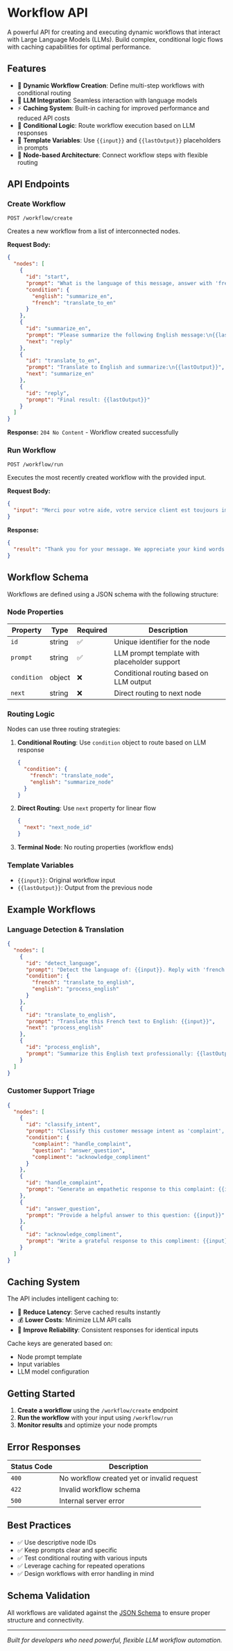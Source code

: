 # Workflow API

A powerful API for creating and executing dynamic workflows that interact with Large Language Models (LLMs). Build complex, conditional logic flows with caching capabilities for optimal performance.

## Features

- 🔄 **Dynamic Workflow Creation**: Define multi-step workflows with conditional routing
- 🤖 **LLM Integration**: Seamless interaction with language models
- ⚡ **Caching System**: Built-in caching for improved performance and reduced API costs
- 🎯 **Conditional Logic**: Route workflow execution based on LLM responses
- 📝 **Template Variables**: Use `{{input}}` and `{{lastOutput}}` placeholders in prompts
- 🔗 **Node-based Architecture**: Connect workflow steps with flexible routing

## API Endpoints

### Create Workflow
```
POST /workflow/create
```

Creates a new workflow from a list of interconnected nodes.

**Request Body:**
```json
{
  "nodes": [
    {
      "id": "start",
      "prompt": "What is the language of this message, answer with 'french' if it is french or else 'english'?\nMessage: {{input}}",
      "condition": {
        "english": "summarize_en",
        "french": "translate_to_en"
      }
    },
    {
      "id": "summarize_en",
      "prompt": "Please summarize the following English message:\n{{lastOutput}}",
      "next": "reply"
    },
    {
      "id": "translate_to_en",
      "prompt": "Translate to English and summarize:\n{{lastOutput}}",
      "next": "summarize_en"
    },
    {
      "id": "reply",
      "prompt": "Final result: {{lastOutput}}"
    }
  ]
}
```

**Response:** `204 No Content` - Workflow created successfully

### Run Workflow
```
POST /workflow/run
```

Executes the most recently created workflow with the provided input.

**Request Body:**
```json
{
  "input": "Merci pour votre aide, votre service client est toujours impeccable."
}
```

**Response:**
```json
{
  "result": "Thank you for your message. We appreciate your kind words!"
}
```

## Workflow Schema

Workflows are defined using a JSON schema with the following structure:

### Node Properties

| Property | Type | Required | Description |
|----------|------|----------|-------------|
| `id` | string | ✅ | Unique identifier for the node |
| `prompt` | string | ✅ | LLM prompt template with placeholder support |
| `condition` | object | ❌ | Conditional routing based on LLM output |
| `next` | string | ❌ | Direct routing to next node |

### Routing Logic

Nodes can use three routing strategies:

1. **Conditional Routing**: Use `condition` object to route based on LLM response
   ```json
   {
     "condition": {
       "french": "translate_node",
       "english": "summarize_node"
     }
   }
   ```

2. **Direct Routing**: Use `next` property for linear flow
   ```json
   {
     "next": "next_node_id"
   }
   ```

3. **Terminal Node**: No routing properties (workflow ends)

### Template Variables

- `{{input}}`: Original workflow input
- `{{lastOutput}}`: Output from the previous node

## Example Workflows

### Language Detection & Translation
```json
{
  "nodes": [
    {
      "id": "detect_language",
      "prompt": "Detect the language of: {{input}}. Reply with 'french' or 'english' only.",
      "condition": {
        "french": "translate_to_english",
        "english": "process_english"
      }
    },
    {
      "id": "translate_to_english",
      "prompt": "Translate this French text to English: {{input}}",
      "next": "process_english"
    },
    {
      "id": "process_english",
      "prompt": "Summarize this English text professionally: {{lastOutput}}"
    }
  ]
}
```

### Customer Support Triage
```json
{
  "nodes": [
    {
      "id": "classify_intent",
      "prompt": "Classify this customer message intent as 'complaint', 'question', or 'compliment': {{input}}",
      "condition": {
        "complaint": "handle_complaint",
        "question": "answer_question",
        "compliment": "acknowledge_compliment"
      }
    },
    {
      "id": "handle_complaint",
      "prompt": "Generate an empathetic response to this complaint: {{input}}"
    },
    {
      "id": "answer_question",
      "prompt": "Provide a helpful answer to this question: {{input}}"
    },
    {
      "id": "acknowledge_compliment",
      "prompt": "Write a grateful response to this compliment: {{input}}"
    }
  ]
}
```

## Caching System

The API includes intelligent caching to:
- 🚀 **Reduce Latency**: Serve cached results instantly
- 💰 **Lower Costs**: Minimize LLM API calls
- 🔄 **Improve Reliability**: Consistent responses for identical inputs

Cache keys are generated based on:
- Node prompt template
- Input variables
- LLM model configuration

## Getting Started

1. **Create a workflow** using the `/workflow/create` endpoint
2. **Run the workflow** with your input using `/workflow/run`
3. **Monitor results** and optimize your node prompts

## Error Responses

| Status Code | Description |
|-------------|-------------|
| `400` | No workflow created yet or invalid request |
| `422` | Invalid workflow schema |
| `500` | Internal server error |

## Best Practices

- ✅ Use descriptive node IDs
- ✅ Keep prompts clear and specific
- ✅ Test conditional routing with various inputs
- ✅ Leverage caching for repeated operations
- ✅ Design workflows with error handling in mind

## Schema Validation

All workflows are validated against the [JSON Schema](workflow-schema.json) to ensure proper structure and connectivity.

---

*Built for developers who need powerful, flexible LLM workflow automation.*